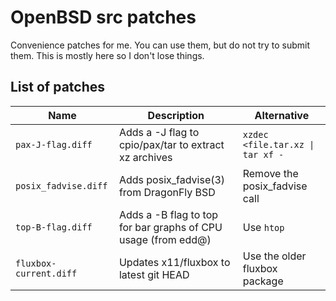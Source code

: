 OpenBSD src patches
===================
Convenience patches for me. You can use them, but do not try to submit them.
This is mostly here so I don't lose things.

List of patches
---------------
| Name | Description | Alternative |
| ---- | ----------- | ----------- |
| `pax-J-flag.diff` | Adds a -J flag to cpio/pax/tar to extract xz archives | `xzdec <file.tar.xz \| tar xf -` |
| `posix_fadvise.diff` | Adds posix_fadvise(3) from DragonFly BSD | Remove the posix_fadvise call |
| `top-B-flag.diff` | Adds a -B flag to top for bar graphs of CPU usage (from edd@) | Use `htop` |
| `fluxbox-current.diff` | Updates x11/fluxbox to latest git HEAD | Use the older fluxbox package |
